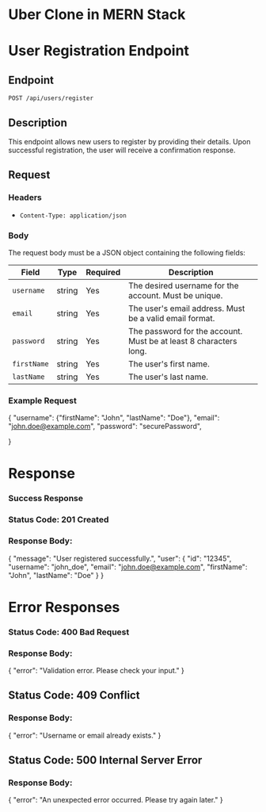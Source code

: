 # Uber Clone in MERN Stack


# User Registration Endpoint

## Endpoint
`POST /api/users/register`

## Description
This endpoint allows new users to register by providing their details. Upon successful registration, the user will receive a confirmation response.

## Request

### Headers
- `Content-Type: application/json`

### Body
The request body must be a JSON object containing the following fields:

| Field        | Type     | Required | Description                          |
|--------------|----------|----------|--------------------------------------|
| `username`   | string   | Yes      | The desired username for the account. Must be unique. |
| `email`      | string   | Yes      | The user's email address. Must be a valid email format. |
| `password`   | string   | Yes      | The password for the account. Must be at least 8 characters long. |
| `firstName`  | string   | Yes       | The user's first name.               |
| `lastName`   | string   | Yes       | The user's last name.                |

### Example Request

{
  "username": {"firstName": "John",
  "lastName": "Doe"},
  "email": "john.doe@example.com",
  "password": "securePassword",
  
}


# Response 

### Success Response

### Status Code: 201 Created

### Response Body:

{
  "message": "User  registered successfully.",
  "user": {
    "id": "12345",
    "username": "john_doe",
    "email": "john.doe@example.com",
    "firstName": "John",
    "lastName": "Doe"
  }
}

# Error Responses

### Status Code: 400 Bad Request

### Response Body:

{
  "error": "Validation error. Please check your input."
}

## Status Code: 409 Conflict

### Response Body:

{
  "error": "Username or email already exists."
}

## Status Code: 500 Internal Server Error

### Response Body:

{
  "error": "An unexpected error occurred. Please try again later."
}
